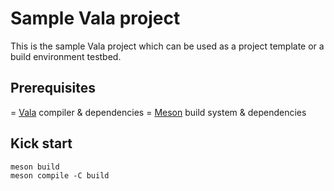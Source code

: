 # Sample Vala project

This is the sample Vala project which can be used as a project template or a build environment testbed.

## Prerequisites

= [Vala](https://wiki.gnome.org/Projects/Vala) compiler & dependencies
= [Meson](https://mesonbuild.com) build system & dependencies

## Kick start

```
meson build
meson compile -C build
```